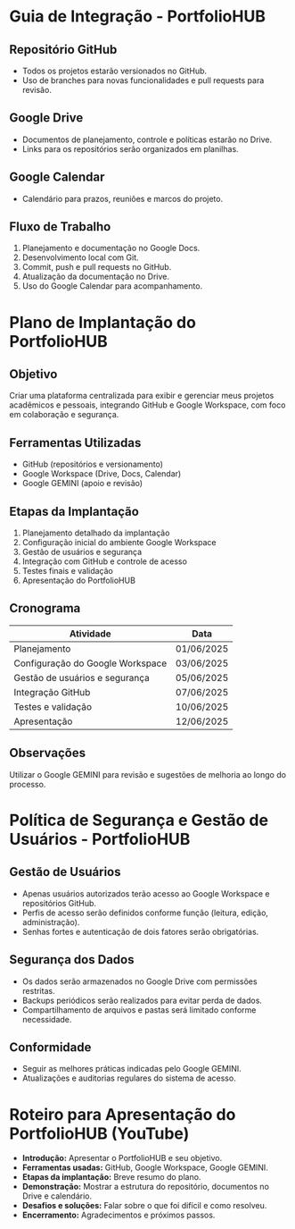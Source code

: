 
# Guia de Integração - PortfolioHUB

## Repositório GitHub
- Todos os projetos estarão versionados no GitHub.
- Uso de branches para novas funcionalidades e pull requests para revisão.

## Google Drive
- Documentos de planejamento, controle e políticas estarão no Drive.
- Links para os repositórios serão organizados em planilhas.

## Google Calendar
- Calendário para prazos, reuniões e marcos do projeto.

## Fluxo de Trabalho
1. Planejamento e documentação no Google Docs.
2. Desenvolvimento local com Git.
3. Commit, push e pull requests no GitHub.
4. Atualização da documentação no Drive.
5. Uso do Google Calendar para acompanhamento.


# Plano de Implantação do PortfolioHUB

## Objetivo
Criar uma plataforma centralizada para exibir e gerenciar meus projetos acadêmicos e pessoais, integrando GitHub e Google Workspace, com foco em colaboração e segurança.

## Ferramentas Utilizadas
- GitHub (repositórios e versionamento)
- Google Workspace (Drive, Docs, Calendar)
- Google GEMINI (apoio e revisão)

## Etapas da Implantação
1. Planejamento detalhado da implantação
2. Configuração inicial do ambiente Google Workspace
3. Gestão de usuários e segurança
4. Integração com GitHub e controle de acesso
5. Testes finais e validação
6. Apresentação do PortfolioHUB

## Cronograma
| Atividade                         | Data           |
|----------------------------------|----------------|
| Planejamento                     | 01/06/2025     |
| Configuração do Google Workspace | 03/06/2025     |
| Gestão de usuários e segurança   | 05/06/2025     |
| Integração GitHub                | 07/06/2025     |
| Testes e validação               | 10/06/2025     |
| Apresentação                    | 12/06/2025     |

## Observações
Utilizar o Google GEMINI para revisão e sugestões de melhoria ao longo do processo.


# Política de Segurança e Gestão de Usuários - PortfolioHUB

## Gestão de Usuários
- Apenas usuários autorizados terão acesso ao Google Workspace e repositórios GitHub.
- Perfis de acesso serão definidos conforme função (leitura, edição, administração).
- Senhas fortes e autenticação de dois fatores serão obrigatórias.

## Segurança dos Dados
- Os dados serão armazenados no Google Drive com permissões restritas.
- Backups periódicos serão realizados para evitar perda de dados.
- Compartilhamento de arquivos e pastas será limitado conforme necessidade.

## Conformidade
- Seguir as melhores práticas indicadas pelo Google GEMINI.
- Atualizações e auditorias regulares do sistema de acesso.

# Roteiro para Apresentação do PortfolioHUB (YouTube)

- **Introdução:** Apresentar o PortfolioHUB e seu objetivo.
- **Ferramentas usadas:** GitHub, Google Workspace, Google GEMINI.
- **Etapas da implantação:** Breve resumo do plano.
- **Demonstração:** Mostrar a estrutura do repositório, documentos no Drive e calendário.
- **Desafios e soluções:** Falar sobre o que foi difícil e como resolveu.
- **Encerramento:** Agradecimentos e próximos passos.




